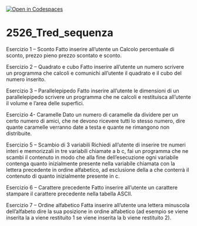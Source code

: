 [![Open in Codespaces](https://classroom.github.com/assets/launch-codespace-2972f46106e565e64193e422d61a12cf1da4916b45550586e14ef0a7c637dd04.svg)](https://classroom.github.com/open-in-codespaces?assignment_repo_id=21135948)
# 2526_Tred_sequenza

Esercizio 1 – Sconto
Fatto inserire all’utente un Calcolo percentuale di sconto, prezzo pieno prezzo scontato e sconto.

Esercizio 2 – Quadrato e cubo
Fatto inserire all’utente un numero scrivere un programma che calcoli e comunichi all’utente il quadrato e il cubo del numero inserito.

Esercizio 3 – Parallelepipedo
Fatto inserire all’utente le dimensioni di un parallelepipedo scrivere un programma che ne calcoli e restituisca all’utente il volume e l’area delle superfici.

Esercizio 4- Caramelle
Dato un numero di caramelle da dividere per un certo numero di amici, che ne devono ricevere tutti lo stesso numero, dire quante caramelle verranno date a testa e quante ne rimangono non distribuite.

Esercizio 5 – Scambio di 3 variabili
Richiedi all’utente di inserire tre numeri interi e memorizzali in tre variabili chiamate a b c, fai un programma che ne scambi il contenuto in modo che alla fine dell’esecuzione ogni variabile contenga quanto inizialmente presente nella variabile chiamata con la lettera precedente in ordine alfabetico, ad esclusione della a che conterrà il contenuto di quanto inizialmente presente in c.

Esercizio 6 – Carattere precedente
Fatto inserire all’utente un carattere stampare il carattere precedente nella tabella ASCII.

Esercizio 7 – Ordine alfabetico
Fatta inserire all’utente una lettera minuscola dell’alfabeto dire la sua posizione in ordine alfabetico (ad esempio se viene inserita la a viene restituito 1 se viene inserita la b viene restituito 2).

